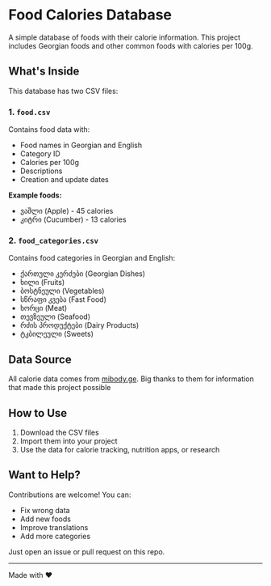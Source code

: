# Food Calories Database

A simple database of foods with their calorie information. This project includes Georgian foods and other common foods with calories per 100g.

## What's Inside

This database has two CSV files:

### 1. `food.csv`
Contains food data with:
- Food names in Georgian and English
- Category ID
- Calories per 100g
- Descriptions
- Creation and update dates

**Example foods:**
- ვაშლი (Apple) - 45 calories
- კიტრი (Cucumber) - 13 calories

### 2. `food_categories.csv`
Contains food categories in Georgian and English:
- ქართული კერძები (Georgian Dishes)
- ხილი (Fruits)
- ბოსტნეული (Vegetables)
- სწრაფი კვება (Fast Food)
- ხორცი (Meat)
- თევზეული (Seafood)
- რძის პროდუქტები (Dairy Products)
- ტკბილეული (Sweets)

## Data Source

All calorie data comes from [mibody.ge](https://mibody.ge/). Big thanks to them for information that made this project possible

## How to Use

1. Download the CSV files
2. Import them into your project
3. Use the data for calorie tracking, nutrition apps, or research

## Want to Help?

Contributions are welcome! You can:
- Fix wrong data
- Add new foods
- Improve translations
- Add more categories

Just open an issue or pull request on this repo.


---

Made with ❤️
